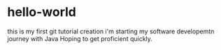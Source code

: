 # hello-world
this is my first git tutorial creation
i'm starting my software developemtn journey with Java
Hoping to get proficient quickly.
